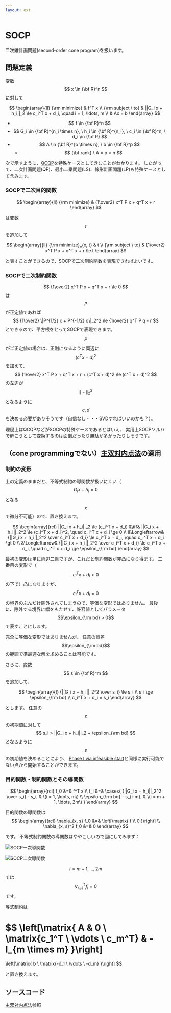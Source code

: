 ```yaml
---
layout: ext
---
```

# SOCP

二次錐計画問題(second-order cone program)を扱います。

## 問題定義

変数 $$ x \in {\bf R}^n $$ に対して

$$
\begin{array}{ll}
{\rm minimize}     & f^T x \\
{\rm subject \ to} & ||G_i x + h_i||_2 \le c_i^T x + d_i, \quad i = 1, \ldots, m \\
                   & Ax = b
\end{array}
$$

* $$ f \in {\bf R}^n $$
* $$ G_i \in {\bf R}^{n_i \times n}, \ h_i \in {\bf R}^{n_i}, \ c_i \in {\bf R}^n, \ d_i \in {\bf R} $$
* $$ A \in {\bf R}^{p \times n}, \ b \in {\bf R}^p $$
  * $$ {\bf rank} \ A = p < n $$

次で示すように、[QCQP](QCQP.md)を特殊ケースとして含むことがわかります。
したがって、二次計画問題(QP)、最小二乗問題(LS)、線形計画問題(LP)も特殊ケースとして含みます。

### SOCPで二次目的関数

$$
\begin{array}{ll}
{\rm minimize}     & {1\over2} x^T P x + q^T x + r
\end{array}
$$

は変数 $$t$$ を追加して

$$
\begin{array}{ll}
{\rm minimize}_{x, t} & t \\
{\rm subject \ to}    & {1\over2} x^T P x + q^T x + r \le t
\end{array}
$$

と表すことができるので、SOCPで二次制約関数を表現できればよいです。

### SOCPで二次制約関数

$$ {1\over2} x^T P x + q^T x + r \le 0 $$
は $$P$$ が正定値であれば
$$ {1\over2} \|P^{1/2} x + P^{-1/2} q\|_2^2 \le {1\over2} q^T P q - r $$
とできるので、平方根をとってSOCPで表現できます。

$$P$$ が半正定値の場合は、正則になるように両辺に $$(c^T x + d)^2$$ を加えて、
$$ {1\over2} x^T P x + q^T x + r + (c^T x + d)^2 \le (c^T x + d)^2 $$
の左辺が $$ \|\cdots\|_2^2 $$ となるように
$$c, d$$ を決める必要がありそうです（自信なし・・・SVDすればいいのかも？）。

理屈上はQCQPなどがSOCPの特殊ケースであるとはいえ、
実用上SOCPソルバで解こうとして変換するのは面倒だったり無駄が多かったりしそうです。

## （cone programmingでない）[主双対内点法](PrimalDualIPM.md)の適用

### 制約の変形

上の定義のままだと、不等式制約の導関数が扱いにくい（ $$G_i x + h_i = 0$$ となる $$x$$ で微分不可能）ので、置き換えます。

$$
\begin{array}{rcl}
  ||G_i x + h_i||_2 \le (c_i^T x + d_i)
  &\iff& ||G_i x + h_i||_2^2 \le (c_i^T x + d_i)^2,
         \quad c_i^T x + d_i \ge 0  \\
  &\Longleftarrow& {||G_i x + h_i||_2^2 \over c_i^T x + d_i} \le c_i^T x + d_i,
         \quad c_i^T x + d_i \gt 0  \\
  &\Longleftarrow& {||G_i x + h_i||_2^2 \over c_i^T x + d_i} \le c_i^T x + d_i,
         \quad c_i^T x + d_i \ge \epsilon_{\rm bd}
\end{array}
$$

最初の変形は単に両辺二乗ですが、これだと制約関数が非凸になり得ます。
二番目の変形で（ $$c_i^T x + d_i > 0$$ の下で）凸になりますが、
$$c_i^T x + d_i = 0$$ の境界のぶんだけ除外されてしまうので、等価な変形ではありません。
最後に、除外する境界に幅をもたせて、許容値としてパラメータ $$\epsilon_{\rm bd} > 0$$ で表すことにします。

完全に等価な変形ではありませんが、
任意の誤差 $$\epsilon_{\rm bd}$$ の範囲で準最適な解を求めることは可能です。

さらに、変数 $$ s \in {\bf R}^m $$ を追加して、

$$
\begin{array}{l}
 {||G_i x + h_i||_2^2 \over s_i} \le s_i \\
 s_i \ge \epsilon_{\rm bd} \\
 c_i^T x + d_i = s_i
\end{array}
$$

とします。
任意の $$x$$ の初期値に対して $$ s_i > ||G_i x + h_i||_2 + \epsilon_{\rm bd} $$ となるように
$$ s $$ の初期値を決めることにより、
[Phase I via infeasible start](PrimalDualIPM.md)と同様に実行可能でない点から開始することができます。

### 目的関数・制約関数とその導関数

$$
\begin{array}{rcl}
f_0 &=& f^T x \\
f_i &=& \cases{
{||G_i x + h_i||_2^2 \over s_i} - s_i, & \(i = 1, \ldots, m\) \\
\epsilon_{\rm bd} - s_{i-m}, & \(i = m + 1, \ldots, 2m\)
}
\end{array}
$$

目的関数の導関数は
$$
\begin{array}{rcl}
\nabla_{x, s} f_0   &=&
  \left[\matrix{
  f \\ 0
  }\right] \\
\nabla_{x, s}^2 f_0 &=& 0
\end{array}
$$

です。
不等式制約関数の導関数はややこしいので図にしてみます：

![SOCP一次導関数](SOCP1.png)

![SOCP二次導関数](SOCP2.png)

$$ i = m + 1, \ldots, 2m $$ では $$ \nabla_{x,s}^2 f_i = 0 $$ です。

等式制約は

$$
\left[\matrix{
  A & 0 \\
  \matrix{c_1^T \\ \vdots \\ c_m^T} & -I_{m \times m}
}\right]
=
\left[\matrix{
  b \\
  \matrix{-d_1 \\ \vdots \\ -d_m}
}\right]
$$

と置き換えます。

## ソースコード

[主双対内点法](PrimalDualIPM.md)参照
